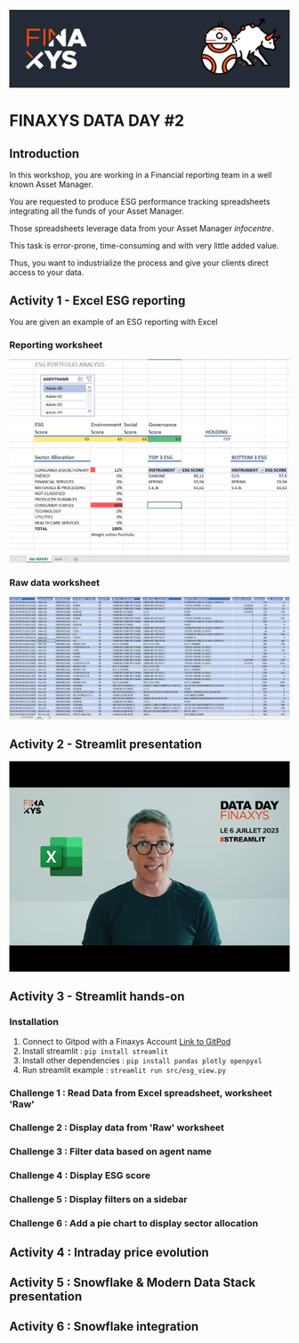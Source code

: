 ![](resources/finaxys_baniere.png)

# FINAXYS DATA DAY #2

## Introduction

In this workshop, you are working in a Financial reporting team in a well known Asset Manager.

You are requested to produce ESG performance tracking spreadsheets integrating all the funds of your Asset Manager.

Those spreadsheets leverage data from your Asset Manager _infocentre_.

This task is error-prone, time-consuming and with very little added value.

Thus, you want to industrialize the process and give your clients direct access to your data.

## Activity 1 - Excel ESG reporting

You are given an example of  an ESG reporting with Excel

### Reporting worksheet

![](resources/ESG_REPORT.PNG)

### Raw data worksheet

![](resources/ESG_REPORT_RAW.PNG)

## Activity 2 - Streamlit presentation

[![](resources/pierre_video.jpg)](https://youtube.com/watch?v=LSBqpPQ9c-M&ab_channel=MediasFINAXYS)

## Activity 3 - Streamlit hands-on

### Installation

1. Connect to Gitpod with a Finaxys Account [Link to GitPod](https://gitpod.io/#https://github.com/Finaxys/data-day-2)
2. Install streamlit : `pip install streamlit`
3. Install other dependencies : `pip install pandas plotly openpyxl`
4. Run streamlit example : `streamlit run src/esg_view.py` 

### Challenge 1 : Read Data from Excel spreadsheet, worksheet 'Raw'

### Challenge 2 : Display data from 'Raw' worksheet

### Challenge 3 : Filter data based on agent name

### Challenge 4 : Display ESG score

### Challenge 5 : Display filters on a sidebar

### Challenge 6 : Add a pie chart to display sector allocation

## Activity 4 : Intraday price evolution

## Activity 5 : Snowflake & Modern Data Stack presentation

## Activity 6 : Snowflake integration
